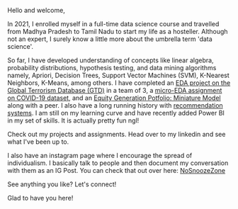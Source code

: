 Hello and welcome, 

In 2021, I enrolled myself in a full-time data science course and travelled from Madhya Pradesh to Tamil Nadu to start my life as a hosteller. Although not an expert, I surely know a little more about the umbrella term 'data science'. 

So far, I have developed understanding of concepts like linear algebra, probability distributions, hypothesis testing, and data mining algorithms namely, Apriori, Decision Trees, Support Vector Machines (SVM), K-Nearest Neighbors, K-Means, among others. I have completed an <a href='https://github.com/Tritika/Exploratory-Data-Analysis-'>EDA project on the Global Terrorism Database (GTD)</a> in a team of 3, a <a href='https://github.com/Tritika/Assignments/blob/main/EDA_Cowin-checkpoint.ipynb'>micro-EDA assignment on COVID-19 dataset</a>, and an <a href='https://github.com/Tritika/Equity-Portfolio-Miniature-Model'>Equity Generation Potfolio: Miniature Model</a> along with a peer. I also have a long running history with <a href='https://github.com/Tritika/Recommender-Systems'>recommendation systems</a>. I am still on my learning curve and have recently added Power BI in my set of skills. It is actually pretty fun ngl! 

Check out my projects and assignments. Head over to my linkedin and see what I've been up to. 

I also have an instagram page where I encourage the spread of individualism. I basically talk to people and then document my conversation with them as an IG Post. You can check that out over here: <a href = 'https://www.instagram.com/nosnoozezone/'>NoSnoozeZone</a> 

See anything you like? Let's connect!

Glad to have you here!

<!---
Tritika/Tritika is a ✨ special ✨ repository because its `README.md` (this file) appears on your GitHub profile.
You can click the Preview link to take a look at your changes.
--->
